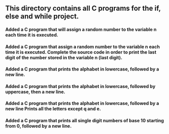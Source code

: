 ## This directory contains all C programs for the if, else and while project. 
#### Added a C program that will assign a random number to the variable n each time it is executed.
#### Added a C program that assign a random number to the variable n each time it is executed. Complete the source code in order to print the last digit of the number stored in the variable n (last digit).
#### Added a C program that prints the alphabet in lowercase, followed by a new line.
#### Added a C program that prints the alphabet in lowercase, followed by uppercase, then a new line.
#### Added a C program that prints the alphabet in lowercase, followed by a new line Prints all the letters except q and e.
#### Added a C program that prints all single digit numbers of base 10 starting from 0, followed by a new line.

